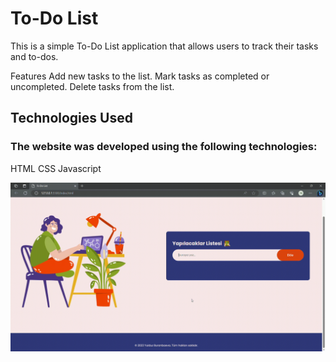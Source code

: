 <h1>To-Do List </h1>

<p>This is a simple To-Do List application that allows users to track their tasks and to-dos.

Features
Add new tasks to the list.
Mark tasks as completed or uncompleted.
Delete tasks from the list.</p>

<h2>Technologies Used</h2>
<h3>The website was developed using the following technologies:</h3>

HTML
CSS
Javascript

![](ToDoList.gif)